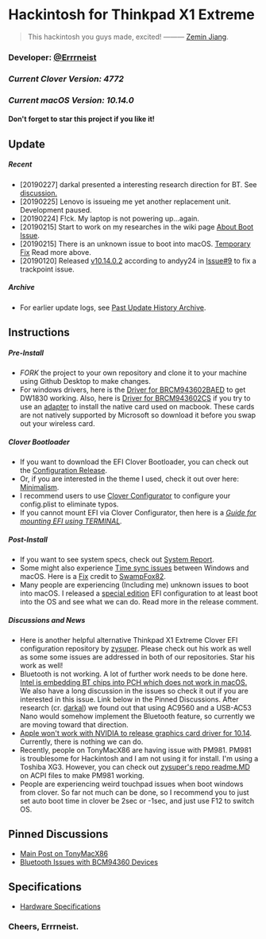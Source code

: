 # Hackintosh for Thinkpad X1 Extreme
> This hackintosh you guys made, excited!  ——— [Zemin Jiang](https://errrneist.github.io/elder/).
### Developer: [@Errrneist](https://www.tonymacx86.com/members/errrneist.1550861/)
### *Current Clover Version: 4772*
### *Current macOS Version: 10.14.0*
#### Don't forget to star this project if you like it!

## Update
##### Recent
* [20190227] darkal presented a interesting research direction for BT. See [discussion.](https://github.com/Errrneist/Hackintosh-Thinkpad-X1-Extreme/issues/3#issuecomment-467381308)
* [20190225] Lenovo is issueing me yet another replacement unit. Development paused.
* [20190224] F!ck. My laptop is not powering up...again.
* [20190215] Start to work on my researches in the wiki page [About Boot Issue](https://github.com/Errrneist/Hackintosh-Thinkpad-X1-Extreme/wiki/Unknown-Issue-for-booting-into-macOS).
* [20190215] There is an unknown issue to boot into macOS. [Temporary Fix](https://github.com/Errrneist/Hackintosh-Thinkpad-X1-Extreme/releases/tag/v10.14.0.SE) Read more above. 
* [20190120] Released [v10.14.0.2](https://github.com/Errrneist/Hackintosh-Thinkpad-X1-Extreme/releases/tag/v10.14.0.2) according to andyy24 in [Issue#9](https://github.com/Errrneist/Hackintosh-Thinkpad-X1-Extreme/issues/9) to fix a trackpoint issue.

##### Archive
* For earlier update logs, see [Past Update History Archive](https://github.com/Errrneist/Hackintosh-Thinkpad-X1-Extreme/tree/master/Updates).

## Instructions
##### Pre-Install
* *FORK* the project to your own repository and clone it to your machine using Github Desktop to make changes.
* For windows drivers, here is the [Driver for BRCM943602BAED](https://github.com/Errrneist/Hackintosh-Thinkpad-X1-Extreme/releases/tag/v943602BAED.1) to get DW1830 working. Also, here is [Driver for BRCM943602CS](https://github.com/Errrneist/Hackintosh-Thinkpad-X1-Extreme/releases/tag/v943602CS.1) if you try to use an [adapter](https://github.com/Errrneist/Hackintosh-Thinkpad-X1-Extreme/blob/master/IMG/BCMAdapter.jpg) to install the native card used on macbook. These cards are not natively supported by Microsoft so download it before you swap out your wireless card.
##### Clover Bootloader
* If you want to download the EFI Clover Bootloader, you can check out the [Configuration Release](https://github.com/Errrneist/Hackintosh-Thinkpad-X1-Extreme/releases).
* Or, if you are interested in the theme I used, check it out over here: [Minimalism](https://github.com/Errrneist/Hackintosh-Theme-Minimalism).
* I recommend users to use [Clover Configurator](https://mackie100projects.altervista.org/download-clover-configurator/) to configure your config.plist to eliminate typos.
* If you cannot mount EFI via Clover Configurator, then here is a *[Guide for mounting EFI using TERMINAL](https://github.com/Errrneist/Hackintosh-Aero-15W/blob/master/Mount%20EFI%20on%20macOS.MD).*
##### Post-Install 
* If you want to see system specs, check out [System Report](https://github.com/Errrneist/Hackintosh-Thinkpad-X1-Extreme/tree/master/Hardware).
* Some might also experience [Time sync issues](https://www.tonymacx86.com/threads/fix-incorrect-time-in-windows-osx-dual-boot.133719/) between Windows and macOS. Here is a [Fix](https://github.com/Errrneist/Hackintosh-Thinkpad-X1-Extreme/releases/tag/timesync-v1.0) credit to [SwampFox82](https://www.tonymacx86.com/threads/fix-incorrect-time-in-windows-osx-dual-boot.133719/).
* Many people are experiencing (Including me) unknown issues to boot into macOS. I released a [special edition](https://github.com/Errrneist/Hackintosh-Thinkpad-X1-Extreme/releases/tag/v10.14.0.SE) EFI configuration to at least boot into the OS and see what we can do. Read more in the release comment.
##### Discussions and News
* Here is another helpful alternative Thinkpad X1 Extreme Clover EFI configuration repository by [zysuper](https://github.com/zysuper/Thinkpad-X1-extreme-EFI). Please check out his work as well as some some issues are addressed in both of our repositories. Star his work as well!
* Bluetooth is not working. A lot of further work needs to be done here. [Intel is embedding BT chips into PCH which does not work in macOS.](https://www.guru3d.com/news-story/intel-makes-wireless-ac-9560-a-bit-more-embedded.html) We also have a long discussion in the issues so check it out if you are interested in this issue. Link below in the Pinned Discussions. After research (cr. [darkal](https://github.com/darkal)) we found out that using AC9560 and a USB-AC53 Nano would somehow implement the Bluetooth feature, so currently we are moving toward that direction.
* [Apple won't work with NVIDIA to release graphics card driver for 10.14](https://www.macrumors.com/2018/11/01/nvidia-comment-on-macos-mojave-drivers/). Currently, there is nothing we can do.
* Recently, people on TonyMacX86 are having issue with PM981. PM981 is troublesome for Hackintosh and I am not using it for install. I'm using a Toshiba XG3. However, you can check out [zysuper's repo readme.MD](https://github.com/zysuper/Thinkpad-X1-extreme-EFI/blob/master/readme.md) on ACPI files to make PM981 working.
* People are experiencing weird touchpad issues when boot windows from clover. So far not much can be done, so I recommend you to just set auto boot time in clover be 2sec or -1sec, and just use F12 to switch OS.

## Pinned Discussions
* [Main Post on TonyMacX86](https://www.tonymacx86.com/threads/macos-10-14-0-thinkpad-x1-extreme-hackintosh.263916/)
* [Bluetooth Issues with BCM94360 Devices](https://github.com/Errrneist/Hackintosh-Thinkpad-X1-Extreme/issues/3) 


## Specifications
* [Hardware Specifications](https://github.com/Errrneist/Hackintosh-Thinkpad-X1-Extreme/tree/master/Hardware)

### Cheers, Errrneist.


